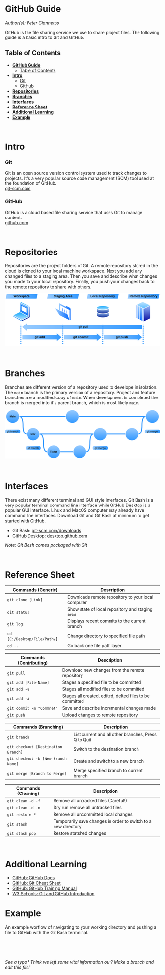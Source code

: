# **GitHub Guide**

*Author(s): Peter Giannetos*

GitHub is the file sharing service we use to share project files. The following guide is a basic intro to Git and GitHub.

## Table of Contents

- [**GitHub Guide**](#github-guide)
  - [Table of Contents](#table-of-contents)
- [**Intro**](#intro)
    - [Git](#git)
    - [GitHub](#github)
- [**Repositories**](#repositories)
- [**Branches**](#branches)
- [**Interfaces**](#interfaces)
- [**Reference Sheet**](#reference-sheet)
- [**Additional Learning**](#additional-learning)
- [**Example**](#example)

<br/>

# **Intro**

### Git

Git is an open source version control system used to track changes to projects. It's a very popular source code management (SCM) tool used at the foundation of GitHub.<br/>
[git-scm.com](https://git-scm.com/)

### GitHub

GitHub is a cloud based file sharing service that uses Git to manage content.<br/>
[github.com](https://github.com/)

<br/>

# **Repositories**

Repositories are the project folders of Git. A remote repository stored in the cloud is cloned to your local machine workspace. Next you add any changed files to a staging area. Then you save and describe what changes you made to your local repository. Finally, you push your changes back to the remote repository to share with others.

![Repository Structure](/images/ISS-PCB-Repository-Structure.png)

<br/>

# **Branches**

Branches are different version of a repository used to develope in isolation. The `main` branch is the primary version of a repository. Project and feature branches are a modified copy of `main`. When development is completed the branch is merged into it's parent branch, which is most likely `main`.

![Repository Structure](/images/ISS-PCB-Branch-Structure.png)

<br/>

# **Interfaces**

There exist many different terminal and GUI style interfaces. Git Bash is a very popular terminal command line interface while GitHub Desktop is a popular GUI interface. Linux and MacOS computer may already have command line interfaces. Download Git and Git Bash at minimum to get started with GitHub.

- Git Bash: [git-scm.com/downloads](https://git-scm.com/downloads)
- GitHub Desktop: [desktop.github.com](https://desktop.github.com/)

*Note: Git Bash comes packaged with Git*

<br/>

# **Reference Sheet**

| Commands (Generic)           | Description                                        |
| ---------------------------- | -------------------------------------------------- |
| `git clone [Link]`           | Downloads remote repository to your local computer |
| `git status`                 | Show state of local repository and staging area    |
| `git log`                    | Displays recent commits to the current branch      |
| `cd [C:/Desktop/File/Path/]` | Change directory to specified file path            |
| `cd ..`                      | Go back one file path layer                        |

| Commands (Contributing)   | Description                                              |
| ------------------------- | -------------------------------------------------------- |
| `git pull`                | Download new changes from the remote repository          |
| `git add [File-Name]`     | Stages a specified file to be committed                  |
| `git add -u`              | Stages all modified files to be committed                |
| `git add -A`              | Stages all created, edited, delted files to be committed |
| `git commit -m "Commnet"` | Save and describe incremental changes made               |
| `git push`                | Upload changes to remote repository                      |

| Commands (Branching)                | Description                                          |
| ----------------------------------- | ---------------------------------------------------- |
| `git branch`                        | List current and all other branches, Press Q to Quit |
| `git checkout [Destination Branch]` | Switch to the destination branch                     |
| `git checkout -b [New Branch Name]` | Create and switch to a new branch                    |
| `git merge [Branch to Merge]`       | Merge specified branch to current branch             |

| Commands (Cleaning) | Description                                                    |
| ------------------- | -------------------------------------------------------------- |
| `git clean -d -f`   | Remove all untracked files (Careful!)                          |
| `git clean -d -n`   | Dry run remove all untracked files                             |
| `git restore *`     | Remove all uncommitted local changes                           |
| `git stash`         | Temporarily save changes in order to switch to a new directory |
| `git stash pop`     | Restore statshed changes                                       |

<br/>

# **Additional Learning**

- [GitHub: GitHub Docs](https://docs.github.com/en)
- [GitHub: Git Cheat Sheet](https://training.github.com/downloads/github-git-cheat-sheet/)
- [GitHub: GitHub Training Manual](https://githubtraining.github.io/training-manual/#/01_getting_ready_for_class)
- [W3 Schools: Git and GitHub Introduction](https://www.w3schools.com/git/git_intro.asp?remote=github)

# **Example**

An example worflow of navigating to your working directory and pushing a file to GitHub with the Git Bash termninal.


<br/><br/><br/>

*See a typo? Think we left some vital information out? Make a branch and edit this file!*
